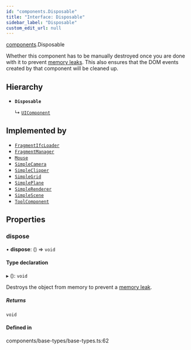 ```yaml
---
id: "components.Disposable"
title: "Interface: Disposable"
sidebar_label: "Disposable"
custom_edit_url: null
---
```


[components](../modules/components.md).Disposable

Whether this component has to be manually destroyed once you are done with
it to prevent
[memory leaks](https://threejs.org/docs/#manual/en/introduction/How-to-dispose-of-objects).
This also ensures that the DOM events created by that component will be
cleaned up.

## Hierarchy

- **`Disposable`**

  ↳ [`UIComponent`](components.UIComponent.md)

## Implemented by

- [`FragmentIfcLoader`](../classes/components.FragmentIfcLoader.md)
- [`FragmentManager`](../classes/components.FragmentManager.md)
- [`Mouse`](../classes/components.Mouse.md)
- [`SimpleCamera`](../classes/components.SimpleCamera.md)
- [`SimpleClipper`](../classes/components.SimpleClipper.md)
- [`SimpleGrid`](../classes/components.SimpleGrid.md)
- [`SimplePlane`](../classes/components.SimplePlane.md)
- [`SimpleRenderer`](../classes/components.SimpleRenderer.md)
- [`SimpleScene`](../classes/components.SimpleScene.md)
- [`ToolComponent`](../classes/components.ToolComponent.md)

## Properties

### dispose

• **dispose**: () => `void`

#### Type declaration

▸ (): `void`

Destroys the object from memory to prevent a
[memory leak](https://threejs.org/docs/#manual/en/introduction/How-to-dispose-of-objects).

##### Returns

`void`

#### Defined in

components/base-types/base-types.ts:62
